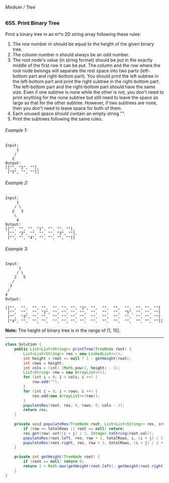 ###### Medium / Tree

### 655. Print Binary Tree

Print a binary tree in an m*n 2D string array following these rules:

1. The row number m should be equal to the height of the given binary tree.
2. The column number n should always be an odd number.
3. The root node's value (in string format) should be put in the exactly middle of the first row it can be put. The column and 
the row where the root node belongs will separate the rest space into two parts (left-bottom part and right-bottom 
part). You should print the left subtree in the left-bottom part and print the right subtree in the right-bottom part. The
left-bottom part and the right-bottom part should have the same size. Even if one subtree is none while the other is not, 
you don't need to print anything for the none subtree but still need to leave the space as large as that for the other subtree. However, if two subtrees are none, then you don't need to leave space for both of them.
4. Each unused space should contain an empty string "".
5. Print the subtrees following the same rules.

###### Example 1:
```
Input:
     1
    /
   2
Output:
[["", "1", ""],
 ["2", "", ""]]
```
###### Example 2:
```
Input:
     1
    / \
   2   3
    \
     4
Output:
[["", "", "", "1", "", "", ""],
 ["", "2", "", "", "", "3", ""],
 ["", "", "4", "", "", "", ""]]
```
###### Example 3:
```
Input:
      1
     / \
    2   5
   / 
  3 
 / 
4 
Output:

[["",  "",  "", "",  "", "", "", "1", "",  "",  "",  "",  "", "", ""]
 ["",  "",  "", "2", "", "", "", "",  "",  "",  "",  "5", "", "", ""]
 ["",  "3", "", "",  "", "", "", "",  "",  "",  "",  "",  "", "", ""]
 ["4", "",  "", "",  "", "", "", "",  "",  "",  "",  "",  "", "", ""]]
```
**Note:** The height of binary tree is in the range of [1, 10].

***

```java
class Solution {
    public List<List<String>> printTree(TreeNode root) {
        List<List<String>> res = new LinkedList<>();
        int height = root == null ? 1 : getHeight(root);
        int rows = height;
        int cols = (int) (Math.pow(2, height) - 1);
        List<String> row = new ArrayList<>();
        for (int i = 0; i < cols; i ++) {
            row.add("");
        }
        for (int i = 0; i < rows; i ++) {
            res.add(new ArrayList<>(row));
        }
        populateRes(root, res, 0, rows, 0, cols - 1);
        return res;
    }
    
    private void populateRes(TreeNode root, List<List<String>> res, int row, int totalRows, int i, int j) {
        if (row == totalRows || root == null) return;
        res.get(row).set((i + j) / 2, Integer.toString(root.val));
        populateRes(root.left, res, row + 1, totalRows, i, (i + j) / 2 - 1);
        populateRes(root.right, res, row + 1, totalRows, (i + j) / 2 + 1, j);
    }
    
    private int getHeight(TreeNode root) {
        if (root == null) return 0;
        return 1 + Math.max(getHeight(root.left), getHeight(root.right));
    }
}
```
